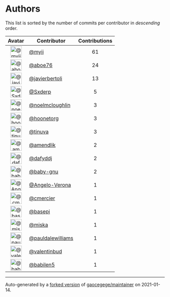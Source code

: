 # Authors

This list is sorted by the number of commits per contributor in _descending_ order.

Avatar|Contributor|Contributions
:-:|---|:-:
<img class='float-left rounded-1' src='https://avatars2.githubusercontent.com/u/10231489?v=4' width='36' height='36' alt='@myii'>|[@myii](https://github.com/myii)|61
<img class='float-left rounded-1' src='https://avatars0.githubusercontent.com/u/1800660?v=4' width='36' height='36' alt='@aboe76'>|[@aboe76](https://github.com/aboe76)|24
<img class='float-left rounded-1' src='https://avatars2.githubusercontent.com/u/242396?v=4' width='36' height='36' alt='@javierbertoli'>|[@javierbertoli](https://github.com/javierbertoli)|13
<img class='float-left rounded-1' src='https://avatars0.githubusercontent.com/u/6609453?v=4' width='36' height='36' alt='@Sxderp'>|[@Sxderp](https://github.com/Sxderp)|5
<img class='float-left rounded-1' src='https://avatars1.githubusercontent.com/u/13322818?v=4' width='36' height='36' alt='@noelmcloughlin'>|[@noelmcloughlin](https://github.com/noelmcloughlin)|3
<img class='float-left rounded-1' src='https://avatars0.githubusercontent.com/u/12465797?v=4' width='36' height='36' alt='@hoonetorg'>|[@hoonetorg](https://github.com/hoonetorg)|3
<img class='float-left rounded-1' src='https://avatars2.githubusercontent.com/u/5417682?v=4' width='36' height='36' alt='@tinuva'>|[@tinuva](https://github.com/tinuva)|3
<img class='float-left rounded-1' src='https://avatars0.githubusercontent.com/u/6018668?v=4' width='36' height='36' alt='@amendlik'>|[@amendlik](https://github.com/amendlik)|2
<img class='float-left rounded-1' src='https://avatars2.githubusercontent.com/u/4195158?v=4' width='36' height='36' alt='@dafyddj'>|[@dafyddj](https://github.com/dafyddj)|2
<img class='float-left rounded-1' src='https://avatars0.githubusercontent.com/u/1233212?v=4' width='36' height='36' alt='@baby-gnu'>|[@baby-gnu](https://github.com/baby-gnu)|2
<img class='float-left rounded-1' src='https://avatars1.githubusercontent.com/u/641501?v=4' width='36' height='36' alt='@Angelo-Verona'>|[@Angelo-Verona](https://github.com/Angelo-Verona)|1
<img class='float-left rounded-1' src='https://avatars0.githubusercontent.com/u/4069630?v=4' width='36' height='36' alt='@cmercier'>|[@cmercier](https://github.com/cmercier)|1
<img class='float-left rounded-1' src='https://avatars2.githubusercontent.com/u/702318?v=4' width='36' height='36' alt='@basepi'>|[@basepi](https://github.com/basepi)|1
<img class='float-left rounded-1' src='https://avatars0.githubusercontent.com/u/188214?v=4' width='36' height='36' alt='@miska'>|[@miska](https://github.com/miska)|1
<img class='float-left rounded-1' src='https://avatars1.githubusercontent.com/u/18008700?v=4' width='36' height='36' alt='@pauldalewilliams'>|[@pauldalewilliams](https://github.com/pauldalewilliams)|1
<img class='float-left rounded-1' src='https://avatars0.githubusercontent.com/u/3338528?v=4' width='36' height='36' alt='@valentinbud'>|[@valentinbud](https://github.com/valentinbud)|1
<img class='float-left rounded-1' src='https://avatars1.githubusercontent.com/u/117961?v=4' width='36' height='36' alt='@babilen5'>|[@babilen5](https://github.com/babilen5)|1

---

Auto-generated by a [forked version](https://github.com/myii/maintainer) of [gaocegege/maintainer](https://github.com/gaocegege/maintainer) on 2021-01-14.
